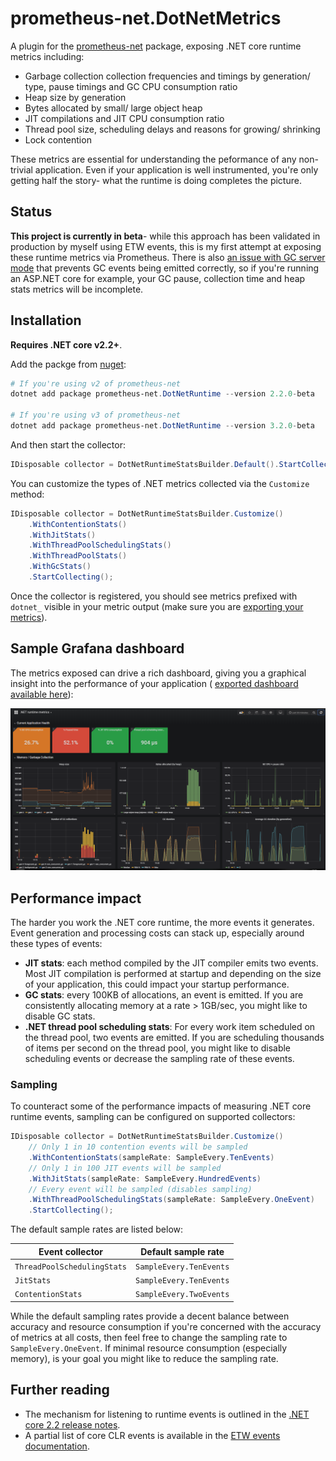 # prometheus-net.DotNetMetrics
A plugin for the [prometheus-net](https://github.com/prometheus-net/prometheus-net) package, exposing .NET core runtime metrics including:
- Garbage collection collection frequencies and timings by generation/ type, pause timings and GC CPU consumption ratio
- Heap size by generation
- Bytes allocated by small/ large object heap
- JIT compilations and JIT CPU consumption ratio
- Thread pool size, scheduling delays and reasons for growing/ shrinking
- Lock contention

These metrics are essential for understanding the peformance of any non-trivial application. Even if your application is well instrumented, you're only getting half the story- what the runtime is doing completes the picture.

## Status
**This project is currently in beta**- while this approach has been validated in production by myself using ETW events, this is my first attempt at exposing these runtime metrics via Prometheus. There is also [an issue with GC server mode](https://github.com/djluck/prometheus-net.DotNetRuntime/issues/1) that prevents GC events being emitted correctly, so if you're running an ASP.NET core for example, your GC pause, collection time and heap stats metrics will be incomplete.

## Installation
**Requires .NET core v2.2+**.

Add the packge from [nuget](https://www.nuget.org/packages/prometheus-net.DotNetRuntime):
```powershell
# If you're using v2 of prometheus-net
dotnet add package prometheus-net.DotNetRuntime --version 2.2.0-beta

# If you're using v3 of prometheus-net
dotnet add package prometheus-net.DotNetRuntime --version 3.2.0-beta
```

And then start the collector:
```csharp
IDisposable collector = DotNetRuntimeStatsBuilder.Default().StartCollecting()
```

You can customize the types of .NET metrics collected via the `Customize` method:
```csharp
IDisposable collector = DotNetRuntimeStatsBuilder.Customize()
	.WithContentionStats()
	.WithJitStats()
	.WithThreadPoolSchedulingStats()
	.WithThreadPoolStats()
	.WithGcStats()
	.StartCollecting();
```

Once the collector is registered, you should see metrics prefixed with `dotnet_` visible in your metric output (make sure you are [exporting your metrics](https://github.com/prometheus-net/prometheus-net#http-handler)).
## Sample Grafana dashboard
The metrics exposed can drive a rich dashboard, giving you a graphical insight into the performance of your application ( [exported dashboard available here](examples/NET_runtime_metrics_dashboard.json)):

![Grafana dashboard sample](docs/grafana-example.PNG)
## Performance impact
The harder you work the .NET core runtime, the more events it generates. Event generation and processing costs can stack up, especially around these types of events:
- **JIT stats**: each method compiled by the JIT compiler emits two events. Most JIT compilation is performed at startup and depending on the size of your application, this could impact your startup performance.
- **GC stats**: every 100KB of allocations, an event is emitted. If you are consistently allocating memory at a rate > 1GB/sec, you might like to disable GC stats.
- **.NET thread pool scheduling stats**: For every work item scheduled on the thread pool, two events are emitted. If you are scheduling thousands of items per second on the thread pool, you might like to disable scheduling events or decrease the sampling rate of these events.

### Sampling
To counteract some of the performance impacts of measuring .NET core runtime events, sampling can be configured on supported collectors:
```csharp
IDisposable collector = DotNetRuntimeStatsBuilder.Customize()
	// Only 1 in 10 contention events will be sampled 
	.WithContentionStats(sampleRate: SampleEvery.TenEvents)
	// Only 1 in 100 JIT events will be sampled
	.WithJitStats(sampleRate: SampleEvery.HundredEvents)
	// Every event will be sampled (disables sampling)
	.WithThreadPoolSchedulingStats(sampleRate: SampleEvery.OneEvent)
	.StartCollecting();
```

The default sample rates are listed below:

| Event collector                | Default sample rate     |
| ------------------------------ | ------------------------|
| `ThreadPoolSchedulingStats`    | `SampleEvery.TenEvents` |
| `JitStats`                     | `SampleEvery.TenEvents` |
| `ContentionStats`              | `SampleEvery.TwoEvents` |

While the default sampling rates provide a decent balance between accuracy and resource consumption if you're concerned with the accuracy of metrics at all costs, 
then feel free to change the sampling rate to `SampleEvery.OneEvent`. If minimal resource consumption (especially memory), is your goal you might like to 
reduce the sampling rate.


## Further reading 
- The mechanism for listening to runtime events is outlined in the [.NET core 2.2 release notes](https://docs.microsoft.com/en-us/dotnet/core/whats-new/dotnet-core-2-2#core).
- A partial list of core CLR events is available in the [ETW events documentation](https://docs.microsoft.com/en-us/dotnet/framework/performance/clr-etw-events).






